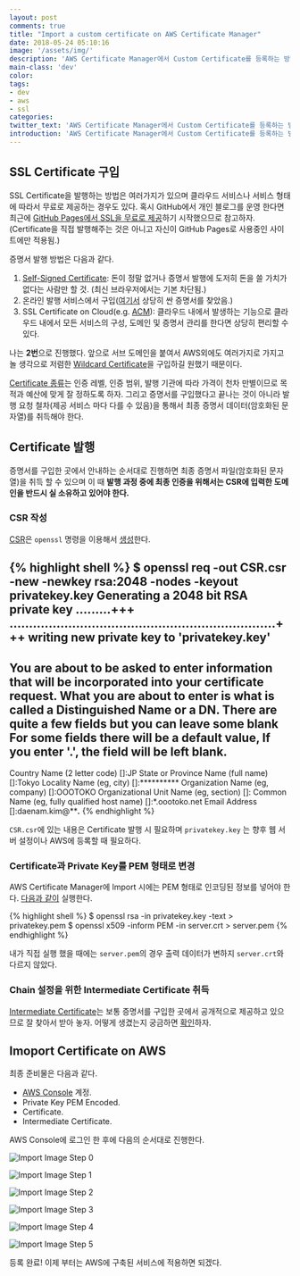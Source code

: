 ```yaml
---
layout: post
comments: true
title: "Import a custom certificate on AWS Certificate Manager"
date: 2018-05-24 05:10:16
image: '/assets/img/'
description: 'AWS Certificate Manager에서 Custom Certificate를 등록하는 방법을 알아보자.'
main-class: 'dev'
color:
tags:
- dev
- aws
- ssl
categories:
twitter_text: 'AWS Certificate Manager에서 Custom Certificate를 등록하는 방법을 알아보자.'
introduction: 'AWS Certificate Manager에서 Custom Certificate를 등록하는 방법을 알아보자.'
---
```


## SSL Certificate 구입

SSL Certificate을 발행하는 방법은 여러가지가 있으며 클라우드 서비스나 서비스 형태에 따라서 무료로 제공하는 경우도 있다. 혹시 GitHub에서 개인 블로그를 운영 한다면 최근에 [GitHub Pages에서 SSL을 무료로 제공](https://blog.github.com/2018-05-01-github-pages-custom-domains-https/)하기 시작했으므로 참고하자. (Certificate을 직접 발행해주는 것은 아니고 자신이 GitHub Pages로 사용중인 사이트에만 적용됨.)

증명서 발행 방법은 다음과 같다.

1. [Self-Signed Certificate](https://en.wikipedia.org/wiki/Self-signed_certificate): 돈이 정말 없거나 증명서 발행에 도저히 돈을 쓸 가치가 없다는 사람만 할 것. (최신 브라우저에서는 기본 차단됨.)
2. 온라인 발행 서비스에서 구입([여기서](https://www.ssl2buy.com/wildcard-ssl-certificate) 상당히 싼 증명서를 찾았음.)
3. SSL Certificate on Cloud(e.g. [ACM](https://aws.amazon.com/certificate-manager/?nc1=h_ls)): 클라우드 내에서 발생하는 기능으로 클라우드 내에서 모든 서비스의 구성, 도메인 및 증명서 관리를 한다면 상당히 편리할 수 있다.

나는 **2번**으로 진행했다. 앞으로 서브 도메인을 붙여서 AWS외에도 여러가지로 가지고 놀 생각으로 저렴한 [Wildcard Certificate](https://en.wikipedia.org/wiki/Wildcard_certificate)을 구입하길 원했기 때문이다.

[Certificate 종류](https://www.globalsign.com/en/ssl-information-center/types-of-ssl-certificate/)는 인증 레벨, 인증 범위, 발행 기관에 따라 가격이 천차 만별이므로 목적과 예산에 맞게 잘 정하도록 하자. 그리고 증명서를 구입했다고 끝나는 것이 아니라 발행 요청 철차(제공 서비스 마다 다를 수 있음)을 통해서 최종 증명서 데이터(암호화된 문자열)를 취득해야 한다.


## Certificate 발행

증명서를 구입한 곳에서 안내하는 순서대로 진행하면 최종 증명서 파일(암호화된 문자열)을 취득 할 수 있으며 이 때 **발행 과정 중에 최종 인증을 위해서는 CSR에 입력한 도메인을 반드시 실 소유하고 있어야 한다.**

### CSR 작성

[CSR](https://en.wikipedia.org/wiki/Certificate_signing_request)은 `openssl` 명령을 이용해서 [생성](https://support.globalsign.com/customer/portal/articles/1221018-generate-csr---openssl)한다.

{% highlight shell %}
$ openssl req -out CSR.csr -new -newkey rsa:2048 -nodes -keyout privatekey.key
Generating a 2048 bit RSA private key
.........+++
....................................................................+++
writing new private key to 'privatekey.key'
-----
You are about to be asked to enter information that will be incorporated
into your certificate request.
What you are about to enter is what is called a Distinguished Name or a DN.
There are quite a few fields but you can leave some blank
For some fields there will be a default value,
If you enter '.', the field will be left blank.
-----
Country Name (2 letter code) []:JP
State or Province Name (full name) []:Tokyo
Locality Name (eg, city) []:**********
Organization Name (eg, company) []:OOOTOKO
Organizational Unit Name (eg, section) []:
Common Name (eg, fully qualified host name) []:*.oootoko.net
Email Address []:daenam.kim@*****.***
{% endhighlight %}

`CSR.csr`에 있는 내용은 Certificate 발행 시 필요하며 `privatekey.key` 는 향후 웹 서버 설정이나 AWS에 등록할 때 필요하다.

### Certificate과 Private Key를 PEM 형태로 변경

AWS Certificate Manager에 Import 시에는 PEM 형태로 인코딩된 정보를 넣어야 한다. [다음과 같이](https://stackoverflow.com/questions/991758/how-to-get-pem-file-from-key-and-crt-files) 실행한다.

{% highlight shell %}
$ openssl rsa -in privatekey.key -text > privatekey.pem
$ openssl x509 -inform PEM -in server.crt > server.pem
{% endhighlight %}

내가 직접 실행 했을 때에는 `server.pem`의 경우 출력 데이터가 변하지 `server.crt`와 다르지 않았다.

### Chain 설정을 위한 Intermediate Certificate 취득

[Intermediate Certificate](https://en.wikipedia.org/wiki/Public_key_certificate#Types_of_certificate)는 보통 증명서를 구입한 곳에서 공개적으로 제공하고 있으므로 잘 찾아서 받아 놓자. 어떻게 생겼는지 궁금하면 [확인](https://www.alphassl.com/support/install-root-certificate.html)하자.

## Imoport Certificate on AWS

최종 준비물은 다음과 같다.

- [AWS Console](https://signin.aws.amazon.com/signin?redirect_uri=https%3A%2F%2Fconsole.aws.amazon.com%2Fconsole%2Fhome%3Fstate%3DhashArgs%2523%26isauthcode%3Dtrue&client_id=arn%3Aaws%3Aiam%3A%3A015428540659%3Auser%2Fhomepage&forceMobileApp=0) 계정.
- Private Key PEM Encoded.
- Certificate.
- Intermediate Certificate.

AWS Console에 로그인 한 후에 다음의 순서대로 진행한다.

![Import Image Step 0](https://cdn.oootoko.net/blog/assets/img/import-a-custom-certificate-on-aws-certificate-manager/aws-certificate-0.png)

![Import Image Step 1](https://cdn.oootoko.net/blog/assets/img/import-a-custom-certificate-on-aws-certificate-manager/aws-certificate-1.png)

![Import Image Step 2](https://cdn.oootoko.net/blog/assets/img/import-a-custom-certificate-on-aws-certificate-manager/aws-certificate-2.png)

![Import Image Step 3](https://cdn.oootoko.net/blog/assets/img/import-a-custom-certificate-on-aws-certificate-manager/aws-certificate-3.png)

![Import Image Step 4](https://cdn.oootoko.net/blog/assets/img/import-a-custom-certificate-on-aws-certificate-manager/aws-certificate-4.png)

![Import Image Step 5](https://cdn.oootoko.net/blog/assets/img/import-a-custom-certificate-on-aws-certificate-manager/aws-certificate-5.png)

등록 완료! 이제 부터는 AWS에 구축된 서비스에 적용하면 되겠다.
